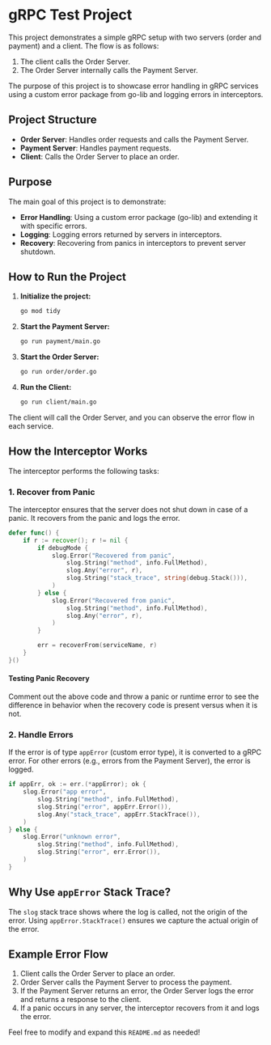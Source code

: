 # gRPC Test Project

This project demonstrates a simple gRPC setup with two servers (order and payment) and a client. The flow is as follows:

1. The client calls the Order Server.
2. The Order Server internally calls the Payment Server.

The purpose of this project is to showcase error handling in gRPC services using a custom error package from go-lib and logging errors in interceptors.

## Project Structure

- **Order Server**: Handles order requests and calls the Payment Server.
- **Payment Server**: Handles payment requests.
- **Client**: Calls the Order Server to place an order.

## Purpose

The main goal of this project is to demonstrate:

- **Error Handling**: Using a custom error package (go-lib) and extending it with specific errors.
- **Logging**: Logging errors returned by servers in interceptors.
- **Recovery**: Recovering from panics in interceptors to prevent server shutdown.

## How to Run the Project

1. **Initialize the project:**

    ```bash
    go mod tidy
    ```

2. **Start the Payment Server:**

    ```bash
    go run payment/main.go
    ```

3. **Start the Order Server:**

    ```bash
    go run order/order.go
    ```

4. **Run the Client:**

    ```bash
    go run client/main.go
    ```

The client will call the Order Server, and you can observe the error flow in each service.

## How the Interceptor Works

The interceptor performs the following tasks:

### 1. Recover from Panic

The interceptor ensures that the server does not shut down in case of a panic. It recovers from the panic and logs the error.

```go
defer func() {
    if r := recover(); r != nil {
        if debugMode {
            slog.Error("Recovered from panic",
                slog.String("method", info.FullMethod),
                slog.Any("error", r),
                slog.String("stack_trace", string(debug.Stack())),
            )
        } else {
            slog.Error("Recovered from panic",
                slog.String("method", info.FullMethod),
                slog.Any("error", r),
            )
        }

        err = recoverFrom(serviceName, r)
    }
}()
```

#### Testing Panic Recovery

Comment out the above code and throw a panic or runtime error to see the difference in behavior when the recovery code is present versus when it is not.

### 2. Handle Errors

If the error is of type `appError` (custom error type), it is converted to a gRPC error. For other errors (e.g., errors from the Payment Server), the error is logged.

```go
if appErr, ok := err.(*appError); ok {
    slog.Error("app error",
        slog.String("method", info.FullMethod),
        slog.String("error", appErr.Error()),
        slog.Any("stack_trace", appErr.StackTrace()),
    )
} else {
    slog.Error("unknown error",
        slog.String("method", info.FullMethod),
        slog.String("error", err.Error()),
    )
}
```
## Why Use `appError` Stack Trace?
The `slog` stack trace shows where the log is called, not the origin of the error. Using `appError.StackTrace()` ensures we capture the actual origin of the error.


## Example Error Flow
1. Client calls the Order Server to place an order.
2. Order Server calls the Payment Server to process the payment.
3. If the Payment Server returns an error, the Order Server logs the error and returns a response to the client.
4. If a panic occurs in any server, the interceptor recovers from it and logs the error.


Feel free to modify and expand this `README.md` as needed!